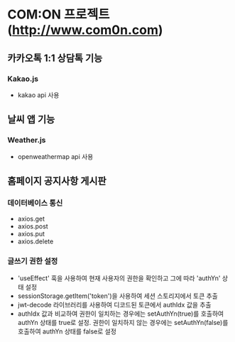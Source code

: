 # COM:ON 프로젝트 (http://www.com0n.com)

## 카카오톡 1:1 상담톡 기능
### Kakao.js
- kakao api 사용

## 날씨 앱 기능
### Weather.js
- openweathermap api 사용

## 홈페이지 공지사항 게시판

### 데이터베이스 통신
- axios.get
- axios.post
- axios.put
- axios.delete

### 글쓰기 권한 설정
* 'useEffect' 훅을 사용하여 현재 사용자의 권한을 확인하고 그에 따라 'authYn' 상태 설정
* sessionStorage.getItem('token')을 사용하여 세션 스토리지에서 토큰 추출
* jwt-decode 라이브러리를 사용하여 디코드된 토큰에서 authIdx 값을 추출
* authIdx 값과 비교하여 권한이 일치하는 경우에는 setAuthYn(true)를 호출하여 authYn 상태를 true로 설정. 권한이 일치하지 않는 경우에는 setAuthYn(false)를 호출하여 authYn 상태를 false로 설정
